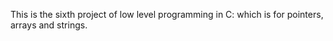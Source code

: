 This is the sixth project of low level programming in C:
which is for pointers, arrays and strings.

